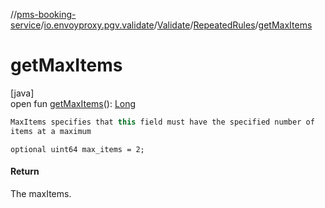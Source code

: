 //[pms-booking-service](../../../../index.md)/[io.envoyproxy.pgv.validate](../../index.md)/[Validate](../index.md)/[RepeatedRules](index.md)/[getMaxItems](get-max-items.md)

# getMaxItems

[java]\
open fun [getMaxItems](get-max-items.md)(): [Long](https://kotlinlang.org/api/core/kotlin-stdlib/kotlin/-long/index.html)

```kotlin
MaxItems specifies that this field must have the specified number of
items at a maximum

```
`optional uint64 max_items = 2;`

#### Return

The maxItems.